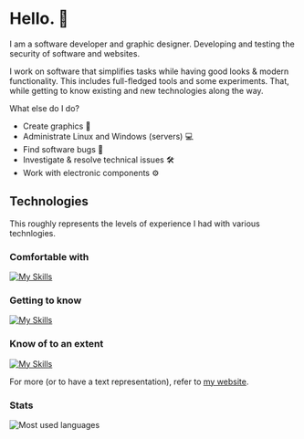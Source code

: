 # Hello. 👋

I am a software developer and graphic designer.
Developing and testing the security of software and websites.

I work on software that simplifies tasks while having good looks & modern functionality. This includes full-fledged tools and some experiments. That, while getting to know existing and new technologies along the way.

What else do I do?

-   Create graphics 🎨
-   Administrate Linux and Windows (servers) 💻
-   Find software bugs 🐛
-   Investigate & resolve technical issues 🛠
-   Work with electronic components ⚙

## Technologies

This roughly represents the levels of experience I had with various technlogies.

### Comfortable with
[![My Skills](https://skillicons.dev/icons?i=flutter,dart,php,python,typescript,sass,html,css,javascript,nodejs,mysql,sqlite,linux,git,nginx,cloudflare,markdown,raspberrypi,vscode,webpack,regex,github,bash&perline=6)](https://skillicons.dev)

### Getting to know
[![My Skills](https://skillicons.dev/icons?i=rust,webassembly,golang&perline=6)](https://skillicons.dev)

### Know of to an extent
[![My Skills](https://skillicons.dev/icons?i=c,cpp,cs,java,androidstudio,visualstudio,powershell,azure,blender,discordbots&perline=6)](https://skillicons.dev)

For more (or to have a text representation), refer to [my website](https://uint.dev/).

### Stats

<img src="https://github-readme-stats.vercel.app/api/top-langs?username=uintdev&langs_count=8&hide=c,c%2B%2B,makefile,assembly,cmake,objective-c,swift,ruby,kotlin&show_icons=true&layout=compact&bg_color=242424&text_color=ffffff&title_color=ffffff&border_radius=20&hide_border=true" alt="Most used languages">
